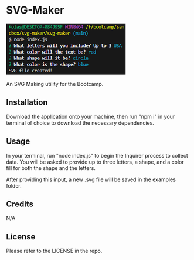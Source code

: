 # SVG-Maker

![SVG Utility](./assets/example.png)

An SVG Making utility for the Bootcamp.

## Installation

Download the application onto your machine, then run "npm i" in your terminal of choice to download the necessary dependencies.

## Usage

In your terminal, run "node index.js" to begin the Inquirer process to collect data. You will be asked to provide up to three letters, a shape, and a color fill for both the shape and the letters.

After providing this input, a new .svg file will be saved in the examples folder.

## Credits

N/A

## License

Please refer to the LICENSE in the repo.
